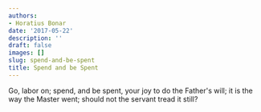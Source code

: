 ```yaml
---
authors:
- Horatius Bonar
date: '2017-05-22'
description: ''
draft: false
images: []
slug: spend-and-be-spent
title: Spend and be Spent
---
```


Go, labor on;
spend, and be spent,
your joy to do the Father's will;
it is the way the Master went;
should not the servant tread it still?